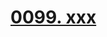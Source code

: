 # [0099. xxx](https://github.com/Tdahuyou/react/tree/main/0099.%20xxx)

<!-- region:toc -->

<!-- endregion:toc -->





